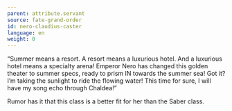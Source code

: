 ```yaml
---
parent: attribute.servant
source: fate-grand-order
id: nero-claudius-caster
language: en
weight: 0
---
```


“Summer means a resort.
A resort means a luxurious hotel.
And a luxurious hotel means a specialty arena!
Emperor Nero has changed this golden theater to summer specs, ready to prism IN towards the summer sea! Got it?
I’m taking the sunlight to ride the flowing water!
This time for sure, I will have my song echo through Chaldea!”

Rumor has it that this class is a better fit for her than the Saber class.
